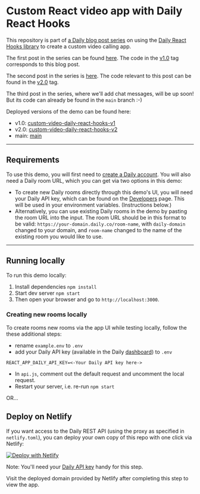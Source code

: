 # Custom React video app with Daily React Hooks
This repository is part of [a Daily blog post series]([https://www.daily.co/blog/custom-video-app-with-daily-react-hooks-part-one/](https://www.daily.co/blog/tag/daily-react-hooks/)) on using the [Daily React Hooks library](https://www.daily.co/blog/introducing-the-new-daily-react-hooks-library/) to create a custom video calling app.

The first post in the series can be found [here](https://www.daily.co/blog/custom-video-app-with-daily-react-hooks-part-one/). The code in the [v1.0](https://github.com/daily-demos/custom-video-daily-react-hooks/tree/1.0) tag corresponds to this blog post.

The second post in the series is [here](https://www.daily.co/blog/add-a-prejoin-ui-to-a-custom-video-app-with-the-daily-react-hooks-library-part-2/). The code relevant to this post can be found in the [v2.0](https://github.com/daily-demos/custom-video-daily-react-hooks/tree/v2.0) tag.

The third post in the series, where we'll add chat messages, will be up soon! But its code can already be found in the `main` branch :-)

Deployed versions of the demo can be found here:
- v1.0: [custom-video-daily-react-hooks-v1](https://custom-video-daily-react-hooks-v1.netlify.app)
- v2.0: [custom-video-daily-react-hooks-v2](https://custom-video-daily-react-hooks-v2.netlify.app)
- main: [main](https://custom-video-daily-react-hooks.netlify.app)

---

## Requirements

To use this demo, you will first need to [create a Daily account](https://dashboard.daily.co/signup). You will also need a Daily room URL, which you can get via two options in this demo:
- To create new Daily rooms directly through this demo's UI, you will need your Daily API key, which can be found on the [Developers](https://dashboard.daily.co/developers) page. This will be used in your environment variables. (Instructions below.)
- Alternatively, you can use existing Daily rooms in the demo by pasting the room URL into the input. The room URL should be in this format to be valid: `https://your-domain.daily.co/room-name`, with `daily-domain` changed to your domain, and `room-name` changed to the name of the existing room you would like to use.

---

## Running locally

To run this demo locally:

1. Install dependencies `npm install`
2. Start dev server `npm start`
3. Then open your browser and go to `http://localhost:3000`.

### Creating new rooms locally

To create rooms new rooms via the app UI while testing locally, follow the these additional steps:

- rename `example.env` to `.env`
- add your Daily API key (available in the Daily [dashboard](https://dashboard.daily.co/developers)) to `.env`

```
REACT_APP_DAILY_API_KEY=<-Your Daily API key here->
```

- In `api.js`, comment out the default request and uncomment the local request.
- Restart your server, i.e. re-run `npm start`

OR...

## Deploy on Netlify

If you want access to the Daily REST API (using the proxy as specified in `netlify.toml`), you can deploy your own copy of this repo with one click via Netlify:

[![Deploy with Netlify](https://www.netlify.com/img/deploy/button.svg)](https://app.netlify.com/start/deploy?repository=https://github.com/daily-demos/custom-video-daily-react-hooks)

Note: You'll need your [Daily API key](https://dashboard.daily.co/developers) handy for this step.

Visit the deployed domain provided by Netlify after completing this step to view the app.
